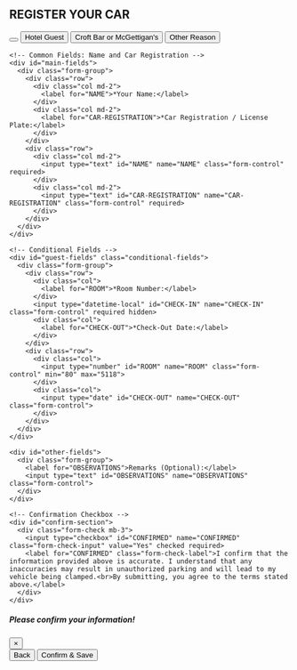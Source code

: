 <html lang="en">
<head>
  <meta charset="UTF-8">
  <meta name="viewport" content="width=device-width, initial-scale=1.0">
  <link rel="stylesheet" href="https://cdn.jsdelivr.net/npm/bootstrap@4.3.1/dist/css/bootstrap.min.css">
  
  <style>
    .conditional-fields, #main-fields, #other-fields, #confirm-section { display: none; }
  </style>

  <script>
    const socket = new WebSocket('wss://car-reg-websocket-server.glitch.me');

    socket.onopen = () => socket.send(JSON.stringify({ register: getClientId() }));

    socket.onmessage = (event) => {
      const data = event.data instanceof Blob ? handleBlobData(event.data) : JSON.parse(event.data);
      updateUI(data);
    };

    function handleBlobData(blob) {
      const reader = new FileReader();
      reader.onload = () => updateUI(JSON.parse(reader.result));
      reader.readAsText(blob);
    }

    function updateUI(data) {
      if (data.target === getClientId()) {
        if (data.name) document.getElementById('NAME').value = data.name;
        if (data.room) document.getElementById('ROOM').value = data.room;
        if (data.checkout) updateDateField(data.checkout);
      }
    }

    socket.onerror = console.error;

    socket.onclose = (event) => {
      const message = event.wasClean 
        ? `Connection closed cleanly, code=${event.code}, reason=${event.reason}` 
        : 'Connection died unexpectedly';
      console.log(message);
    };

    function getClientId() {
      const userAgent = navigator.userAgent.toLowerCase();
      return userAgent.includes('android') ? 'samsung' :
             userAgent.includes('ipad') || userAgent.includes('iphone') || userAgent.includes('mac') ? 'ipad' : 'unknown';
    }

    function updateDateField(dateTimeString) {
      const datePart = dateTimeString.split(' ')[0];
      if (datePart) document.getElementById('CHECK-OUT').value = formatDate(datePart);
    }

    function formatDate(dateString) {
      const parts = dateString.split('/');
      return parts.length === 3 ? `${parts[2]}-${parts[1]}-${parts[0]}` : dateString;
    }
  </script>
</head>
<body>
  <script src="https://code.jquery.com/jquery-3.3.1.slim.min.js" integrity="sha384-q8i/X+965DzO0rT7abK41JStQIAqVgRVzpbzo5smXKp4YfRvH+8abtTE1Pi6jizo" crossorigin="anonymous"></script>
  <script src="https://cdn.jsdelivr.net/npm/popper.js@1.14.7/dist/umd/popper.min.js" integrity="sha384-UO2eT0CpHqdSJQ6hJty5KVphtPhzWj9WO1clHTMGa3JDZwrnQq4sF86dIHNDz0W1" crossorigin="anonymous"></script>
  <script src="https://cdn.jsdelivr.net/npm/bootstrap@4.3.1/dist/js/bootstrap.min.js" integrity="sha384-JjSmVgyd0p3pXB1rRibZUAYoIIy6OrQ6VrjIEaFf/nJGzIxFDsf4x0xIM+B07jRM" crossorigin="anonymous"></script>

<div class="container">
  <h2 class="text-center">REGISTER YOUR CAR</h2>
  
  <!-- Step 1: Select Reason for Visit with Buttons -->
  <div id="reason-buttons" class="d-grid gap-2">
    <button type="button" class="btn btn-lg btn-block mb-3 hidden"></button>
    <button type="button" class="btn btn-outline-primary btn-lg btn-block mb-3" onclick="selectReason('guest')">Hotel Guest</button>
    <button type="button" class="btn btn-outline-dark btn-lg btn-block mb-3" onclick="selectReason('croft_mcgettigans')">Croft Bar or McGettigan's</button>
    <button type="button" class="btn btn-outline-info btn-lg btn-block mb-3" onclick="selectReason('other')">Other Reason</button>
  </div>

  <!-- Change Reason and Submit Button -->
  <div id="change-reason" style="display: none;" class="d-grid gap-2">
    <button type="button" class="btn btn-outline-secondary btn-block" onclick="changeReason()">Change Reason for Visit</button>
    <button type="button" class="btn-primary btn-block btn-lg" data-toggle="modal" data-target="#submitModal" onclick="populateModal()">Submit</button>
  </div>

  <!-- Main Form -->
  <form id="registration-form" action="https://api.sheetmonkey.io/form/iQMYhHKk257VGevi81mAqL" method="post" class="needs-validation" style="margin-top: 15px;" novalidate>
    
    <!-- Common Fields: Name and Car Registration -->
    <div id="main-fields">
      <div class="form-group">
        <div class="row">
          <div class="col md-2">
            <label for="NAME">*Your Name:</label>
          </div>
          <div class="col md-2">
            <label for="CAR-REGISTRATION">*Car Registration / License Plate:</label>
          </div>
        </div>
        <div class="row">
          <div class="col md-2">
            <input type="text" id="NAME" name="NAME" class="form-control" required>
          </div>
          <div class="col md-2">
            <input type="text" id="CAR-REGISTRATION" name="CAR-REGISTRATION" class="form-control" required>
          </div>
        </div>
      </div>
    </div>

    <!-- Conditional Fields -->
    <div id="guest-fields" class="conditional-fields">
      <div class="form-group">
        <div class="row">
          <div class="col">
            <label for="ROOM">*Room Number:</label>
          </div>
          <input type="datetime-local" id="CHECK-IN" name="CHECK-IN" class="form-control" required hidden>
          <div class="col">
            <label for="CHECK-OUT">*Check-Out Date:</label>
          </div>
        </div>
        <div class="row">
          <div class="col">
            <input type="number" id="ROOM" name="ROOM" class="form-control" min="80" max="5118">
          </div>      
          <div class="col">
            <input type="date" id="CHECK-OUT" name="CHECK-OUT" class="form-control">
          </div>
        </div>
      </div>
    </div>
    
    <div id="other-fields">
      <div class="form-group">
        <label for="OBSERVATIONS">Remarks (Optional):</label>
        <input type="text" id="OBSERVATIONS" name="OBSERVATIONS" class="form-control">
      </div>
    </div>

    <!-- Confirmation Checkbox -->
    <div id="confirm-section">
      <div class="form-check mb-3">
        <input type="checkbox" id="CONFIRMED" name="CONFIRMED" class="form-check-input" value="Yes" checked required>
        <label for="CONFIRMED" class="form-check-label">I confirm that the information provided above is accurate. I understand that any inaccuracies may result in unauthorized parking and will lead to my vehicle being clamped.<br>By submitting, you agree to the terms stated above.</label>
      </div>      
    </div>
  </form>
</div>

<!-- Modal for Confirmation -->
<div class="modal fade" id="submitModal" tabindex="-1" role="dialog" aria-labelledby="submitModalLabel" aria-hidden="true">
  <div class="modal-dialog" role="document">
    <div class="modal-content">
      <div class="modal-header">
        <h5 class="modal-title" id="submitModalLabel">Please confirm your information!</h5>
        <button type="button" class="close" data-dismiss="modal" aria-label="Close">
          <span aria-hidden="true">&times;</span>
        </button>
      </div>
      <div class="modal-body" id="modalBody"></div>
      <div class="modal-footer">
        <button type="button" class="btn btn-secondary" data-dismiss="modal">Back</button>
        <button type="button" class="btn btn-primary" onclick="submitForm()">Confirm & Save</button>
      </div>
    </div>
  </div>
</div>

<!-- Script to Toggle Fields and Populate Modal -->
<script>
  let selectedReason = "";
  document.getElementById('OBSERVATIONS').value = '';

// Helper function to format date to "YYYY-MM-DDTHH:MM"
  const convertToDateTimeLocalString = (date) => {
    const year = date.getFullYear();
    const month = (date.getMonth() + 1).toString().padStart(2, "0");
    const day = date.getDate().toString().padStart(2, "0");
    const hours = date.getHours().toString().padStart(2, "0");
    const minutes = date.getMinutes().toString().padStart(2, "0");

    return `${year}-${month}-${day}T${hours}:${minutes}`;
  };

  // Set current date and time to CHECK-IN field
  const currentTime = new Date();
  const today = convertToDateTimeLocalString(currentTime);
  document.getElementById('CHECK-IN').value = today;

  // Set minimum CHECK-OUT date to 1 day from today
  let minDate = new Date();
  minDate.setDate(minDate.getDate() + 1);
  const minDateStr = minDate.toISOString().split("T")[0];

  function selectReason(reason) {
    selectedReason = reason;
    document.getElementById("reason-buttons").style.display = "none";
    document.getElementById("main-fields").style.display = "block";
    document.getElementById("other-fields").style.display = "block";
    document.getElementById("change-reason").style.display = "block";
    document.getElementById("confirm-section").style.display = "block";
    
    if (reason === "guest") {
      document.getElementById("guest-fields").style.display = "block";
      document.getElementById("other-fields").style.display = "block";
      document.getElementById("ROOM").required = true;
      document.getElementById("CHECK-OUT").required = true;
      document.getElementById("OBSERVATIONS").value = 'Hotel Guest';
    } else if(reason === "croft_mcgettigans") {
      document.getElementById("other-fields").style.display = "block";
      document.getElementById("guest-fields").style.display = "none";
      //document.getElementById("CHECK-OUT").value = minDateStr;
      document.getElementById("OBSERVATIONS").value = "Croft Bar / McGettigan's";
    } else if (reason === "other") {
      document.getElementById("other-fields").style.display = "block";
      document.getElementById("guest-fields").style.display = "none";
      //document.getElementById("CHECK-OUT").value = minDateStr;
      document.getElementById("OBSERVATIONS").value = 'Event | Meeting | Other';
    } else {
      document.getElementById("guest-fields").style.display = "none";
      document.getElementById("other-fields").style.display = "none";
    }
  }

  function changeReason() {
    document.getElementById("reason-buttons").style.display = "block";
    document.getElementById("main-fields").style.display = "none";
    document.getElementById("change-reason").style.display = "none";
    document.getElementById("confirm-section").style.display = "none";
    document.getElementById("guest-fields").style.display = "none";
    document.getElementById("other-fields").style.display = "none";
  }

  function populateModal() {
    const name = document.getElementById("NAME").value;
    const carRegistration = document.getElementById("CAR-REGISTRATION").value;
    const room = document.getElementById("ROOM").value;
    const checkout = document.getElementById("CHECK-OUT").value;
    const remarks = document.getElementById("OBSERVATIONS").value;

    let confirmationText = `<strong>Reason for Visit:</strong> ${selectedReason}<br>
                            <strong>Name:</strong> ${name}<br>
                            <strong>Car Registration:</strong> ${carRegistration}<br>`;
    
    if (selectedReason === "guest") {
      confirmationText += `<strong>Room Number:</strong> ${room}<br>
                           <strong>Check-Out Date:</strong> ${checkout}<br>`;
    }
    
    confirmationText += `<strong>Remarks:</strong> ${remarks}`;
    
    document.getElementById("modalBody").innerHTML = confirmationText;
  }

  function submitForm() {
    document.getElementById("registration-form").submit();
  }
</script>

<script src="https://code.jquery.com/jquery-3.3.1.slim.min.js"></script>
<script src="https://cdn.jsdelivr.net/npm/popper.js@1.14.7/dist/umd/popper.min.js"></script>
<script src="https://cdn.jsdelivr.net/npm/bootstrap@4.3.1/dist/js/bootstrap.min.js"></script>

</body>
</html>
